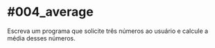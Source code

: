 # #004_average

Escreva um programa que solicite três números ao usuário e calcule a média desses números.
